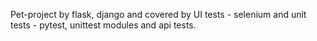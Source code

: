 Pet-project by flask, django and covered by UI tests - selenium and unit tests - pytest, unittest modules and api tests.
